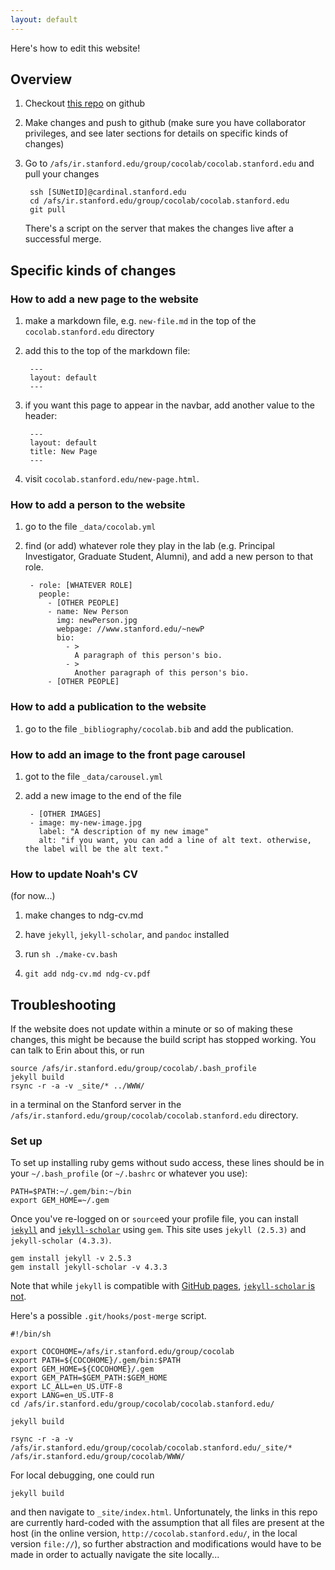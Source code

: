 ```yaml
---
layout: default
---
```


Here's how to edit this website!

## Overview

1. Checkout [this repo](//github.com/erindb/cocolab.stanford.edu) on github
2. Make changes and push to github (make sure you have collaborator privileges, and see later sections for details on specific kinds of changes)
3. Go to `/afs/ir.stanford.edu/group/cocolab/cocolab.stanford.edu` and pull your changes

		ssh [SUNetID]@cardinal.stanford.edu
		cd /afs/ir.stanford.edu/group/cocolab/cocolab.stanford.edu
		git pull

	There's a script on the server that makes the changes live after a successful merge. 

## Specific kinds of changes

### How to add a new page to the website

1. make a markdown file, e.g. `new-file.md` in the top of the `cocolab.stanford.edu` directory

2. add this to the top of the markdown file:

		---
		layout: default
		---

3. if you want this page to appear in the navbar, add another value to the header:

		---
		layout: default
		title: New Page
		---

4. visit `cocolab.stanford.edu/new-page.html`.

### How to add a person to the website

1. go to the file `_data/cocolab.yml`

2. find (or add) whatever role they play in the lab (e.g. Principal Investigator, Graduate Student, Alumni), and add a new person to that role.

		- role: [WHATEVER ROLE]
		  people:
		    - [OTHER PEOPLE]
		    - name: New Person
		      img: newPerson.jpg
		      webpage: //www.stanford.edu/~newP
		      bio:
		        - >
		          A paragraph of this person's bio.
		        - >
		          Another paragraph of this person's bio.
		    - [OTHER PEOPLE]

### How to add a publication to the website

1. go to the file `_bibliography/cocolab.bib` and add the publication.

### How to add an image to the front page carousel

1. got to the file `_data/carousel.yml`

2. add a new image to the end of the file

		- [OTHER IMAGES]
		- image: my-new-image.jpg
		  label: "A description of my new image"
		  alt: "if you want, you can add a line of alt text. otherwise, the label will be the alt text."

### How to update Noah's CV
(for now...)

1. make changes to ndg-cv.md

2. have `jekyll`, `jekyll-scholar`, and `pandoc` installed

3. run `sh ./make-cv.bash`

4. `git add ndg-cv.md ndg-cv.pdf`

## Troubleshooting

If the website does not update within a minute or so of making these changes, this might be because the build script has stopped working. You can talk to Erin about this, or run

	source /afs/ir.stanford.edu/group/cocolab/.bash_profile
	jekyll build
	rsync -r -a -v _site/* ../WWW/

in a terminal on the Stanford server in the `/afs/ir.stanford.edu/group/cocolab/cocolab.stanford.edu` directory.

### Set up

To set up installing ruby gems without sudo access, these lines should be in your `~/.bash_profile` (or `~/.bashrc` or whatever you use):

```
PATH=$PATH:~/.gem/bin:~/bin
export GEM_HOME=~/.gem
```

Once you've re-logged on or `source`ed your profile file, you can install [`jekyll`](https://jekyllrb.com/) and [`jekyll-scholar`](https://github.com/inukshuk/jekyll-scholar) using `gem`. This site uses `jekyll (2.5.3)` and `jekyll-scholar (4.3.3)`.

```
gem install jekyll -v 2.5.3
gem install jekyll-scholar -v 4.3.3
```

Note that while `jekyll` is compatible with [GitHub pages](https://help.github.com/articles/using-jekyll-as-a-static-site-generator-with-github-pages/), [`jekyll-scholar` is not](https://github.com/inukshuk/jekyll-scholar#github-pages).

Here's a possible `.git/hooks/post-merge` script.

```
#!/bin/sh

export COCOHOME=/afs/ir.stanford.edu/group/cocolab
export PATH=${COCOHOME}/.gem/bin:$PATH
export GEM_HOME=${COCOHOME}/.gem
export GEM_PATH=$GEM_PATH:$GEM_HOME
export LC_ALL=en_US.UTF-8
export LANG=en_US.UTF-8
cd /afs/ir.stanford.edu/group/cocolab/cocolab.stanford.edu/

jekyll build

rsync -r -a -v /afs/ir.stanford.edu/group/cocolab/cocolab.stanford.edu/_site/* /afs/ir.stanford.edu/group/cocolab/WWW/
```

For local debugging, one could run

```
jekyll build
```

and then navigate to `_site/index.html`. Unfortunately, the links in this repo are currently hard-coded with the assumption that all files are present at the host (in the online version, `http://cocolab.stanford.edu/`, in the local version `file://`), so further abstraction and modifications would have to be made in order to actually navigate the site locally...




